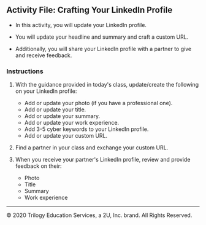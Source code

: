 ## Activity File: Crafting Your LinkedIn Profile

- In this activity, you will update your LinkedIn profile.

- You will update your headline and summary and craft a custom URL.

- Additionally, you will share your LinkedIn profile with a partner to give and receive feedback.

### Instructions

1. With the guidance provided in today's class, update/create the following on your LinkedIn profile:

    - Add or update your photo (if you have a professional one).
    - Add or update your title.
    - Add or update your summary.
    - Add or update your work experience.
    - Add 3-5 cyber keywords to your LinkedIn profile.
    - Add or update your custom URL.
  
2. Find a partner in your class and exchange your custom URL.

3. When you receive your partner's LinkedIn profile, review and provide feedback on their:
   - Photo
   - Title
   - Summary
   - Work experience

---
© 2020 Trilogy Education Services, a 2U, Inc. brand. All Rights Reserved.
